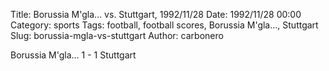 Title: Borussia M'gla… vs. Stuttgart, 1992/11/28
Date: 1992/11/28 00:00
Category: sports
Tags: football, football scores, Borussia M'gla…, Stuttgart
Slug: borussia-mgla-vs-stuttgart
Author: carbonero


Borussia M'gla… 1 - 1 Stuttgart
